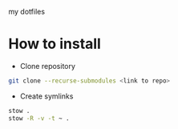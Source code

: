 my dotfiles

# How to install

- Clone repository
```bash
git clone --recurse-submodules <link to repo>
```
- Create symlinks 
```bash 
stow .
stow -R -v -t ~ .
```
